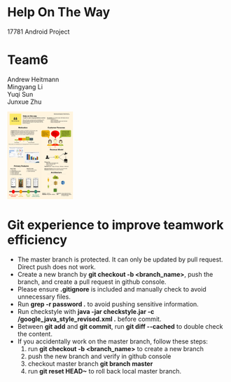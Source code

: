 # Help On The Way
17781 Android Project

# Team6 
Andrew Heitmann<br>
Mingyang Li<br>
Yuqi Sun<br>
Junxue Zhu<br>

<img src="HelpOnTheWay/app/libs/poster_final.pdf" width="150px">

# Git experience to improve teamwork efficiency
* The master branch is protected. It can only be updated by pull request. Direct push does not work.
* Create a new branch by **git checkout -b <branch_name>**, push the branch, and create a pull request in github console.
* Please ensure **.gitignore** is included and manually check to avoid unnecessary files.
* Run **grep -r password .** to avoid pushing sensitive information.
* Run checkstyle with **java -jar checkstyle.jar -c /google_java_style_revised.xml .** before commit.
* Between **git add** and **git commit**, run **git diff --cached** to double check the content.
* If you accidentally work on the master branch, follow these steps:
   1. run **git checkout -b <branch_name>** to create a new branch
   2. push the new branch and verify in github console
   3. checkout master branch **git branch master**
   4. run **git reset HEAD~** to roll back local master branch.
